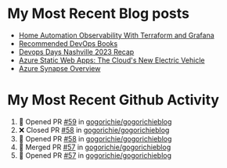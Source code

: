 # My Most Recent Blog posts
<!-- BLOG-POST-LIST:START -->
- [Home Automation Observability With Terraform and Grafana](https://www.gogorichie.com/blog/homeautomationobservability/)
- [Recommended DevOps Books](https://www.gogorichie.com/blog/recommendeddevopsbooks/)
- [Devops Days Nashville 2023 Recap](https://www.gogorichie.com/blog/devopsdaysnashville2023recap/)
- [Azure Static Web Apps: The Cloud&#39;s New Electric Vehicle](https://www.gogorichie.com/blog/microsoft/azurespringcleaning2023/)
- [Azure Synapse Overview](https://www.gogorichie.com/blog/microsoft/azure-synapse-overview/)
<!-- BLOG-POST-LIST:END -->


# My Most Recent Github Activity
<!--START_SECTION:activity-->
1. 💪 Opened PR [#59](https://github.com/gogorichie/gogorichieblog/pull/59) in [gogorichie/gogorichieblog](https://github.com/gogorichie/gogorichieblog)
2. ❌ Closed PR [#58](https://github.com/gogorichie/gogorichieblog/pull/58) in [gogorichie/gogorichieblog](https://github.com/gogorichie/gogorichieblog)
3. 💪 Opened PR [#58](https://github.com/gogorichie/gogorichieblog/pull/58) in [gogorichie/gogorichieblog](https://github.com/gogorichie/gogorichieblog)
4. 🎉 Merged PR [#57](https://github.com/gogorichie/gogorichieblog/pull/57) in [gogorichie/gogorichieblog](https://github.com/gogorichie/gogorichieblog)
5. 💪 Opened PR [#57](https://github.com/gogorichie/gogorichieblog/pull/57) in [gogorichie/gogorichieblog](https://github.com/gogorichie/gogorichieblog)
<!--END_SECTION:activity-->

